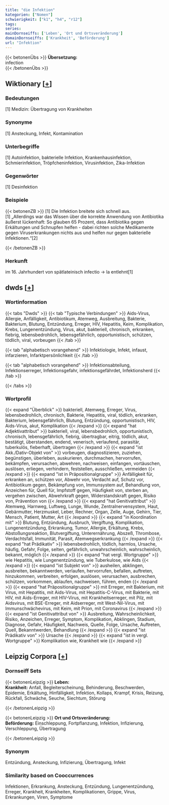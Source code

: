 ```yaml
---
title: "die Infektion"
kategorien: ["Nomen"]
schwierigkeit: ["k1", "h4", "r12"]
tags:
series:
mainDornseiffs: ['Leben', 'Ort und Ortsveränderung']
domainDornseiffs: ['Krankheit', 'Beförderung']
url: "Infektion"
---
```


{{< betonenÜbs >}}
**Übersetzung:**  
infection  
{{< /betonenÜbs >}}

## Wiktionary [[+](https://de.wiktionary.org/wiki/Infektion)]

### Bedeutungen
[1] Medizin: Übertragung von Krankheiten  

### Synonyme
[1] Ansteckung, Infekt, Kontamination  

### Unterbegriffe
[1] Autoinfektion, bakterielle Infektion, Krankenhausinfektion, Schmierinfektion, Tröpfcheninfektion, Virusinfektion, Zika-Infektion  

### Gegenwörter
[1] Desinfektion  

### Beispiele
{{< betonenZB >}}
[1] Die Infektion breitete sich schnell aus.  
[1] „Allerdings war das Wissen über die korrekte Anwendung von Antibiotika äußerst lückenhaft: So glauben 65 Prozent, dass Antibiotika gegen Erkältungen und Schnupfen helfen - dabei richten solche Medikamente gegen Viruserkrankungen nichts aus und helfen nur gegen bakterielle Infektionen.“[2]  

{{< /betonenZB >}}
### Herkunft
im 16. Jahrhundert von spätlateinisch infectio → la entlehnt[1]  



## dwds [[+](https://www.dwds.de/wb/Infektion)]

### Wortinformation
{{< tabs "Dwds" >}}
{{< tab "Typische Verbindungen" >}}
Aids-Virus, Allergie, Anfälligkeit, Antibiotikum, Atemweg, Ausbreitung, Bakterie, Bakterium, Blutung, Entzündung, Erreger, HIV, Hepatitis, Keim, Komplikation, Krebs, Lungenentzündung, Virus, akut, bakteriell, chronisch, erkranken, fiebrig, lebensbedrohlich, lebensgefährlich, opportunistisch, schützen, tödlich, viral, vorbeugen
{{< /tab >}}

{{< tab "alphabetisch vorangehend" >}}
Infektiologie, Infekt, infaust, infarzieren, Infarktpersönlichkeit
{{< /tab >}}

{{< tab "alphabetisch vorangehend" >}}
Infektionsabteilung, Infektionserreger, Infektionsgefahr, infektionsgefährdet, Infektionsherd
{{< /tab >}}

{{< /tabs >}}

### Wortprofil
{{< expand "Überblick" >}} bakteriell, Atemweg, Erreger, Virus, lebensbedrohlich, chronisch, Bakterie, Hepatitis, viral, tödlich, erkranken, Bakterium, lebensgefährlich, Blutung, Entzündung, opportunistisch, HIV, Aids-Virus, akut, Komplikation {{< /expand >}}
{{< expand "hat Adjektivattribut" >}} bakteriell, viral, lebensbedrohlich, opportunistisch, chronisch, lebensgefährlich, fiebrig, übertragbar, eitrig, tödlich, akut, bestätigt, überstanden, endend, venerisch, verlaufend, parasitär, tuberkulös, fieberhaft, übertragen {{< /expand >}}
{{< expand "ist Akk./Dativ-Objekt von" >}} vorbeugen, diagnostizieren, zuziehen, begünstigen, überleben, auskurieren, durchmachen, hervorrufen, bekämpfen, verursachen, abwehren, nachweisen, einfangen, vortäuschen, auslösen, erliegen, verhindern, feststellen, ausschließen, vermeiden {{< /expand >}}
{{< expand "ist in Präpositionalgruppe" >}} Anfälligkeit für, erkranken an, schützen vor, Abwehr von, Verdacht auf, Schutz vor, Antibiotikum gegen, Bekämpfung von, Immunsystem auf, Behandlung von, Anzeichen für, Quell für, Impfstoff gegen, Häufigkeit von, sterben an, vergehen zwischen, Abwehrkraft gegen, Widerstandskraft gegen, Risiko von, Prävention von {{< /expand >}}
{{< expand "hat Genitivattribut" >}} Atemweg, Harnweg, Luftweg, Lunge, Wunde, Zentralnervensystem, Haut, Gebärmutter, Herzmuskel, Leber, Rechner, Organ, Zelle, Auge, Gehirn, Tier, Mensch, Patient, Mutter, Art {{< /expand >}}
{{< expand "in Koordination mit" >}} Blutung, Entzündung, Ausbruch, Vergiftung, Komplikation, Lungenentzündung, Erkrankung, Tumor, Allergie, Erkältung, Krebs, Abstoßungsreaktion, Blutvergiftung, Unterernährung, Abszeß, Thrombose, Verdachtsfall, Immunität, Parasit, Atemwegserkrankung {{< /expand >}}
{{< expand "hat Prädikativ" >}} lebensbedrohlich, tödlich, harmlos, Ursache, häufig, Gefahr, Folge, selten, gefährlich, unwahrscheinlich, wahrscheinlich, bekannt, möglich {{< /expand >}}
{{< expand "hat vergl. Wortgruppe" >}} wie Hepatitis, wie Lungenentzündung, wie Tuberkulose, wie Aids {{< /expand >}}
{{< expand "ist Subjekt von" >}} ausheilen, abklingen, ausbreiten, bekanntwerden, verlaufen, hervorrufen, befallen, auftreten, hinzukommen, verbreiten, erfolgen, auslösen, verursachen, ausbrechen, schützen, vorkommen, ablaufen, nachweisen, führen, enden {{< /expand >}}
{{< expand "hat Präpositionalgruppe" >}} mit Erreger, mit Bakterium, mit Virus, mit Hepatitis, mit Aids-Virus, mit Hepatitis-C-Virus, mit Bakterie, mit HIV, mit Aids-Erreger, mit HIV-Virus, mit Krankheitserreger, mit Pilz, mit Aidsvirus, mit BSE-Erreger, mit Aidserreger, mit West-Nil-Virus, mit Immunschwächevirus, mit Keim, mit Prion, mit Coronavirus {{< /expand >}}
{{< expand "ist Genitivattribut von" >}} Ausbreitung, Wahrscheinlichkeit, Risiko, Anzeichen, Erreger, Symptom, Komplikation, Abklingen, Stadium, Diagnose, Gefahr, Häufigkeit, Nachweis, Quelle, Folge, Ursache, Auftreten, Quell, Bekanntwerden, Behandlung {{< /expand >}}
{{< expand "ist Prädikativ von" >}} Ursache {{< /expand >}}
{{< expand "ist in vergl. Wortgruppe" >}} Komplikation wie, Krankheit wie {{< /expand >}}

## Leipzig Corpora [[+](https://corpora.uni-leipzig.de/en/res?word=Infektion&corpusId=deu_newscrawl-public_2018)]

### Dornseiff Sets
{{< betonenLeipzig >}}
**Leben:**  
**Krankheit:** Anfall, Begleiterscheinung, Behinderung, Beschwerden, Epidemie, Erkältung, Hinfälligkeit, Infektion, Kollaps, Krampf, Krisis, Reizung, Rückfall, Schwäche, Seuche, Siechtum, Störung  

{{< /betonenLeipzig >}}


{{< betonenLeipzig >}}
**Ort und Ortsveränderung:**  
**Beförderung:** Einschleppung, Fortpflanzung, Infektion, Infizierung, Verschleppung, Übertragung  

{{< /betonenLeipzig >}}

### Synonym
Entzündung, Ansteckung, Infizierung, Übertragung, Infekt


### Similarity based on Cooccurrences
Infektionen, Erkrankung, Ansteckung, Entzündung, Lungenentzündung, Erreger, Krankheit, Krankheiten, Komplikationen, Grippe, Virus, Erkrankungen, Viren, Symptome

